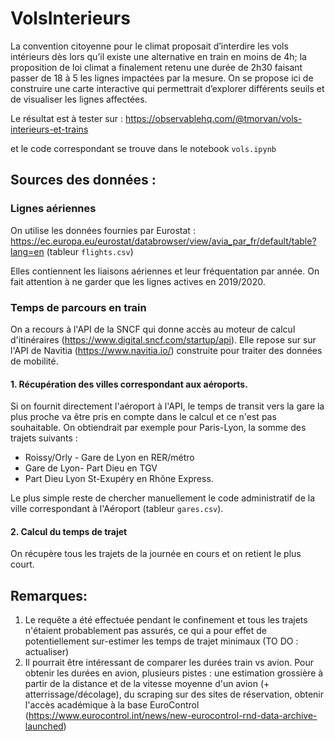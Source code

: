 # VolsInterieurs

La convention citoyenne pour le climat proposait d’interdire les vols intérieurs dès lors qu’il existe une alternative en train en moins de 4h; 
la proposition de loi climat a finalement retenu une durée de 2h30 faisant passer de 18 à 5 les lignes impactées par la mesure. 
On se propose ici de construire une carte interactive qui permettrait d’explorer différents seuils et de visualiser les lignes affectées.

Le résultat est à tester sur :
https://observablehq.com/@tmorvan/vols-interieurs-et-trains

et le code correspondant se trouve dans le notebook `vols.ipynb`

## Sources des données :
### Lignes aériennes
On utilise les données fournies par Eurostat : https://ec.europa.eu/eurostat/databrowser/view/avia_par_fr/default/table?lang=en (tableur `flights.csv`)

Elles contiennent les liaisons aériennes et leur fréquentation par année. On fait attention à ne garder que les lignes actives en 2019/2020.


### Temps de parcours en train
On a recours à l'API de la SNCF qui donne accès au moteur de calcul d'itinéraires (https://www.digital.sncf.com/startup/api). Elle repose sur sur l'API de Navitia (https://www.navitia.io/) construite pour traiter des données de mobilité.

#### 1. Récupération des villes correspondant aux aéroports. 

Si on fournit directement l'aéroport à l'API, le temps de transit vers la gare la plus proche va être pris en compte dans le calcul et ce n'est pas souhaitable. On obtiendrait par exemple pour Paris-Lyon, la somme des trajets suivants :  

* Roissy/Orly - Gare de Lyon en RER/métro 
* Gare de Lyon- Part Dieu en TGV 
* Part Dieu Lyon St-Exupéry en Rhône Express.

Le plus simple reste de chercher manuellement le code administratif de la ville correspondant à l'Aéroport 
(tableur `gares.csv`).

#### 2. Calcul du temps de trajet

On récupère tous les trajets  de la journée en cours et on retient le plus court. 

## Remarques:
1. Le requête a été effectuée pendant le confinement et tous les trajets n'étaient probablement pas assurés, ce qui a pour effet de potentiellement sur-estimer les temps de trajet minimaux (TO DO : actualiser)
2. Il pourrait être intéressant de comparer les durées train vs avion. Pour obtenir les durées en avion, plusieurs pistes : une estimation grossière à partir de la distance et de la vitesse moyenne d'un avion (+ atterrissage/décolage),
du scraping sur des sites de réservation, obtenir l'accès académique à la base EuroControl (https://www.eurocontrol.int/news/new-eurocontrol-rnd-data-archive-launched)
